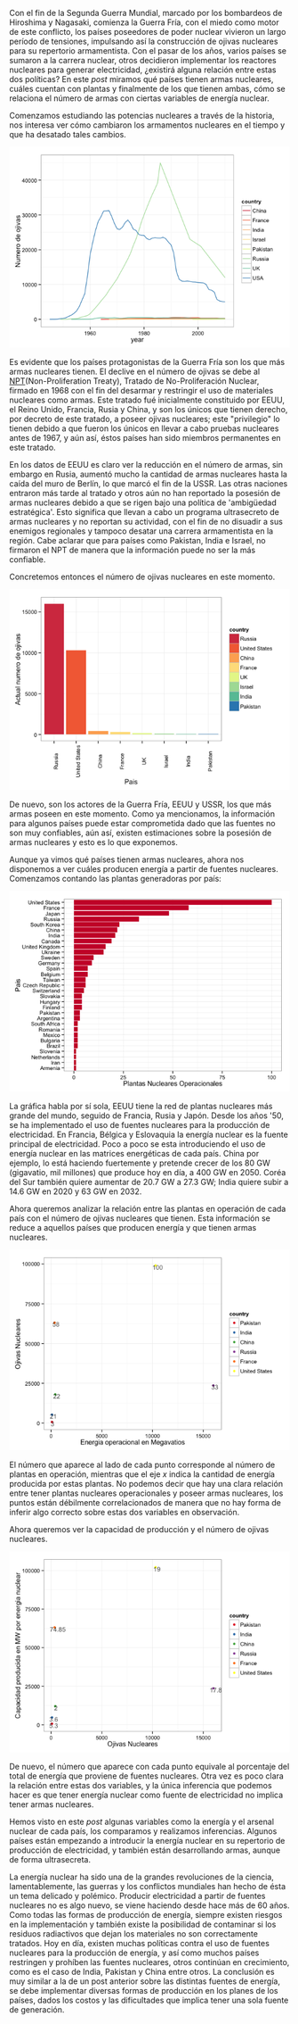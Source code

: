 Con el fin de la Segunda Guerra Mundial, marcado por los bombardeos de Hiroshima y Nagasaki, comienza la Guerra Fría, con el miedo como motor de este conflicto, los países poseedores de poder nuclear vivieron un largo período de tensiones, impulsando así la construcción de ojivas nucleares para su repertorio armamentista. Con el pasar de los años, varios países se sumaron a la carrera nuclear, otros decidieron implementar los reactores nucleares para generar electricidad, ¿existirá alguna relación entre estas dos políticas? En este _post_ miramos qué países tienen armas nucleares, cuáles cuentan con plantas y finalmente de los que tienen ambas, cómo se relaciona el número de armas con ciertas variables de energía nuclear.

Comenzamos estudiando las potencias nucleares a través de la historia, nos interesa ver cómo cambiaron los armamentos nucleares en el tiempo y que ha desatado tales cambios. 

![History of warheads](./details_files/figure-html/warheads.png) 

Es evidente que los países protagonistas de la Guerra Fría son los que más armas nucleares tienen. El declive en el número de ojivas se debe al [NPT](http://en.wikipedia.org/wiki/Treaty_on_the_Non-Proliferation_of_Nuclear_Weapons)(Non-Proliferation Treaty), Tratado de No-Proliferación Nuclear, firmado en 1968 con el fin del desarmar y restringir el uso de materiales nucleares como armas. Este tratado fué inicialmente constituido por EEUU, el Reino Unido, Francia, Rusia y China, y son los únicos que tienen derecho, por decreto de este tratado, a poseer ojivas nucleares; este "privilegio" lo tienen debido a que fueron los únicos en llevar a cabo pruebas nucleares antes de 1967, y aún así, éstos países han sido miembros permanentes en este tratado.

En los datos de EEUU es claro ver la reducción en el número de armas, sin embargo en Rusia, aumentó mucho la cantidad de armas nucleares hasta la caída del muro de Berlín, lo que marcó el fin de la USSR. Las otras naciones entraron más tarde al tratado y otros aún no han reportado la posesión de armas nucleares debido a que se rigen bajo una política de 'ambigüedad estratégica'. Esto significa que llevan a cabo un programa ultrasecreto de armas nucleares y no reportan su actividad, con el fin de no disuadir a sus enemigos regionales y tampoco desatar una carrera armamentista en la región. Cabe aclarar que para países como Pakistan, India e Israel, no firmaron el NPT de manera que la información puede no ser la más confiable.

Concretemos entonces el número de ojivas nucleares en este momento.

![Number of warheads](./details_files/figure-html/warheads2.png) 

De nuevo, son los actores de la Guerra Fría, EEUU y USSR, los que más armas poseen en este momento. Como ya mencionamos, la información para algunos países puede estar comprometida dado que las fuentes no son muy confiables, aún así, existen estimaciones sobre la posesión de armas nucleares y esto es lo que exponemos.

Aunque ya vimos qué países tienen armas nucleares, ahora nos disponemos a ver cuáles producen energía a partir de fuentes nucleares. Comenzamos contando las plantas generadoras por país:

![Nuclear power plants](./details_files/figure-html/plants.png) 

La gráfica habla por sí sola, EEUU tiene la red de plantas nucleares más grande del mundo, seguido de Francia, Rusia y Japón. Desde los años '50, se ha implementado el uso de fuentes nucleares para la producción de electricidad. En Francia, Bélgica y Eslovaquia la energía nuclear es la fuente principal de electricidad.
Poco a poco se esta introduciendo el uso de energía nuclear en las matrices energéticas de cada país. China por ejemplo, lo está haciendo fuertemente y pretende crecer de los 80 GW (gigavatio, mil millones) que produce hoy en día, a 400 GW en 2050. Coréa del Sur también quiere aumentar de 20.7 GW a 27.3 GW; India quiere subir a 14.6 GW en 2020 y 63 GW en 2032.

Ahora queremos analizar la relación entre las plantas en operación de cada país con el número de ojivas nucleares que tienen. Esta información se reduce a aquellos países que producen energía y que tienen armas nucleares.

![operating vs Warheads](./details_files/figure-html/plantsVSwar.png) 

El número que aparece al lado de cada punto corresponde al número de plantas en operación, mientras que el eje _x_ indica la cantidad de energía producida por estas plantas. No podemos decir que hay una clara relación entre tener plantas nucleares operacionales y poseer armas nucleares, los puntos están débilmente correlacionados de manera que no hay forma de inferir algo correcto sobre estas dos variables en observación.

Ahora queremos ver la capacidad de producción y el número de ojivas nucleares.

![Nuclear Energy Capacity](./details_files/figure-html/capacity.png) 

De nuevo, el número que aparece con cada punto equivale al porcentaje del total de energía que proviene de fuentes nucleares. Otra vez es poco clara la relación entre estas dos variables, y la única inferencia que podemos hacer es que tener energía nuclear como fuente de electricidad no implica tener armas nucleares.

Hemos visto en este _post_ algunas variables como la energía y el arsenal nuclear de cada país, los comparamos y realizamos inferencias. Algunos países están empezando a introducir la energía nuclear en su repertorio de producción de electricidad, y también están desarrollando armas, aunque de forma ultrasecreta.

La energía nuclear ha sido una de la grandes revoluciones de la ciencia, lamentablemente, las guerras y los conflictos mundiales han hecho de ésta un tema delicado y polémico. Producir electricidad a partir de fuentes nucleares no es algo nuevo, se viene haciendo desde hace más de 60 años. Como todas las formas de producción de energía, siempre existen riesgos en la implementación y también existe la posibilidad de contaminar si los residuos radiactivos que dejan los materiales no son correctamente tratados. Hoy en día, existen muchas políticas contra el uso de fuentes nucleares para la producción de energía, y así como muchos países restringen y prohíben las fuentes nucleares, otros continúan en crecimiento, como es el caso de India, Pakistan y China entre otros. La conclusión es muy similar a la de un post anterior sobre las distintas fuentes de energía, se debe implementar diversas formas de producción en los planes de los países, dados los costos y las dificultades que implica tener una sola fuente de generación.

